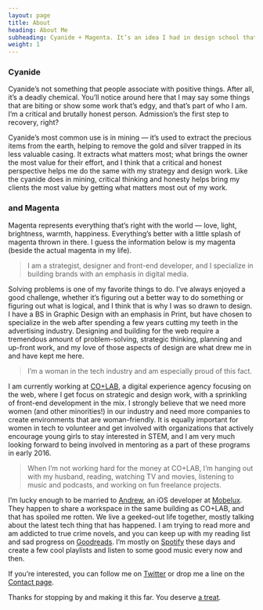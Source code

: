 ```yaml
---
layout: page
title: About
heading: About Me
subheading: Cyanide + Magenta. It’s an idea I had in design school that’s stuck with me over the last decade, and well, I think it’s apropos.
weight: 1
---
```


### Cyanide

Cyanide’s not something that people associate with positive things. After all, it’s a deadly chemical. You’ll notice around here that I may say some things that are biting or show some work that’s edgy, and that’s part of who I am. I’m a critical and brutally honest person. Admission’s the first step to recovery, right?

Cyanide’s most common use is in mining — it’s used to extract the precious items from the earth, helping to remove the gold and silver trapped in its less valuable casing. It extracts what matters most; what brings the owner the most value for their effort, and I think that a critical and honest perspective helps me do the same with my strategy and design work. Like the cyanide does in mining, critical thinking and honesty helps bring my clients the most value by getting what matters most out of my work.

### and Magenta

Magenta represents everything that’s right with the world — love, light, brightness, warmth,  happiness. Everything’s better with a little splash of magenta thrown in there. I guess the information below is my magenta (beside the actual magenta in my life).

> I am a strategist, designer and front-end developer, and I specialize in building brands with an emphasis in digital media.

Solving problems is one of my favorite things to do. I’ve always enjoyed a good challenge, whether it’s figuring out a better way to do something or figuring out what is logical, and I think that is why I was so drawn to design. I have a BS in Graphic Design with an emphasis in Print, but have chosen to specialize in the web after spending a few years cutting my teeth in the advertising industry. Designing and building for the web require a tremendous amount of problem-solving, strategic thinking, planning and up-front work, and my love of those aspects of design are what drew me in and have kept me here.

> I’m a woman in the tech industry and am especially proud of this fact.

I am currently working at [CO+LAB](https://www.teamcolab.com), a digital experience agency focusing on the web, where I get focus on strategic and design work, with a sprinkling of front-end development in the mix. I strongly believe that we need more women (and other minorities!) in our industry and need more companies to create environments that are woman-friendly. It is equally important for women in tech to volunteer and get involved with organizations that actively encourage young girls to stay interested in STEM, and I am very much looking forward to being involved in mentoring as a part of these programs in early 2016.

> When I’m not working hard for the money at CO+LAB, I’m hanging out with my husband, reading, watching TV and movies, listening to music and podcasts, and working on fun freelance projects.

I’m lucky enough to be married to [Andrew](http://www.twitter.com/jamayers), an iOS developer at [Mobelux](http://www.mobelux.com). They happen to share a workspace in the same building as CO+LAB, and that has spoiled me rotten. We live a geeked-out life together, mostly talking about the latest tech thing that has happened. I am trying to read more and am addicted to true crime novels, and you can keep up with my reading list and sad progress on [Goodreads](http://www.goodreads.com/user/show/3880836-caitlyn-mayers). I’m mostly on [Spotify](https://play.spotify.com/user/1246801664?play=true&utm_source=open.spotify.com&utm_medium=open) these days and create a few cool playlists and listen to some good music every now and then. 

If you’re interested, you can follow me on [Twitter](http://www.twitter.com/caitlynmayers) or drop me a line on the [Contact page](/contact.html).

Thanks for stopping by and making it this far. You deserve [a treat](https://twitter.com/AwardsDarwin).